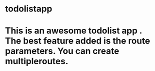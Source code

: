 # todolistapp
 # This is an awesome todolist app . The best feature added is the route parameters. You can create multipleroutes.